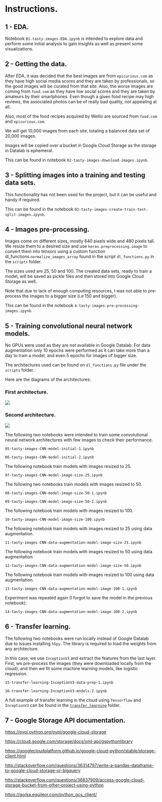 # Instructions.

## 1 - EDA.
Notebook `01-tasty-images-EDA.ipynb` is intended to explore data and perform some initial analysis to gain insights as well as present some visualizations.

## 2 - Getting the data.
After EDA, it was decided that the best images are from `epicurious.com` as they have high social media scores and they are taken by professionals, so the good images will be curated from that site. Also, the worse images are coming from `food.com` as they have low social scores and they are taken by amateurs by their smartphones. Even though a given food recipe may high reviews, the associated photos can be of really bad quality, not appealing at all.

Also, most of the food recipes acquired by Wellio are sourced from `food.com` and `epicurious.com`.

We will get 10,000 images from each site, totaling a balanced data set of 20,000 images.

Images will be copied over a bucket in Google Cloud Storage as the storage in Datalab is ephemeral.

This can be found in notebook `02-tasty-images-download-images.ipynb`.

## 3 - Splitting images into a training and testing data sets.
This functionality has not been used for the project, but it can be useful and handy if required.

This can be found in the notebook `03-tasty-images-create-train-test-split-images.ipynb`.

## 4 - Images pre-processing.
Images come on different sizes, mostly 640 pixels wide and 480 pixels tall. We resize them to a desired size and use `keras.preprocessing.image` to convert them into tensors using a custom function dl_functions.`normalize_images_array`
found in the script `dl_functions.py` in the `scripts` folder.

The sizes used are 25, 50 and 100. The created data sets, ready to train a model, will be saved as pickle files and then stored into Google Cloud Storage as well.

Note that due to lack of enough computing resources, I was not able to pre-process the images to a bigger size (i.e 150 and bigger).

This can be found in the notebook `4-tasty-images-pre-processing-images.ipynb`.

## 5 - Training convolutional neural network models.

No GPUs were used as they are not available in Google Datalab. For data augmentation only 10 epochs were performed as it can take more than a day to train a model, and even 5 epochs for images of bigger size.

The architectures used can be found on `dl_functions.py` file under the `scripts` folder.

Here are the diagrams of the architectures:

### First architecture.

<img src='diagrams_cnn_architectures/cnn_architecture_1_1.jpg' align='center' />

### Second architecture.

<img src='diagrams_cnn_architectures/cnn_architecture_2_1.jpg'/>

The following two notebooks were intended to train some convolutional neural network architectures with few images to check their performance.

`05-tasty-images-CNN-model-initial-1.ipynb`

`06-tasty-images-CNN-model-initial-2.ipynb`

The following notebook train models with images resized to 25.

`07-tasty-images-CNN-model-image-size-25.ipynb`

The following two notebooks train models with images resized to 50.

`08-tasty-images-CNN-model-image-size-50-1.ipynb`

`09-tasty-images-CNN-model-image-size-50-2.ipynb`

The following notebook train models with images resized to 100.

`10-tasty-images-CNN-model-image-size-100.ipynb`

The following notebook train models with images resized to 25 using data augmentation.

`11-tasty-images-CNN-data-augmentation-model-image-size-25.ipynb`

The following notebook train models with images resized to 50 using data augmentation.

`12-tasty-images-CNN-data-augmentation-model-image-size-50.ipynb`

The following notebook train models with images resized to 100 using data augmentation.

`13-tasty-images-CNN-data-augmentation-model-image-100-1.ipynb`

Experiment was repeated again (I forgot to save the model in the previous notebook):

`14-tasty-images-CNN-data-augmentation-model-image-100-2.ipynb`

## 6 - Transfer learning.

The following two notebooks were run locally instead of Google Datalab due to issues installing `h5py`. The library is required to load the weights from any architecture.

In this case, we use `InceptionV3` and extract the features from the last layer. First, we pre-process the images (they were downloaded locally from the cloud), and then we fit some machine learning models, like logistic regression.

`15-transfer-learning-InceptionV3-data-prep-1.ipynb`

`16-transfer-learning-InceptionV3-models-2.ipynb`

A full example of transfer learning in the cloud using `Tensorflow` and `InceptionV3` can be found in the [`transfer_learning`](transfer_learning) folder.

## 7 - Google Storage API documentation.

https://pypi.python.org/pypi/google-cloud-storage

https://cloud.google.com/storage/docs/xml-api/gspythonlibrary

https://googlecloudplatform.github.io/google-cloud-python/stable/storage-client.html

http://stackoverflow.com/questions/36314797/write-a-pandas-dataframe-to-google-cloud-storage-or-bigquery

http://stackoverflow.com/questions/36837909/access-google-cloud-storage-bucket-from-other-project-using-python

https://gorka.eguileor.com/python_gcs_client/
